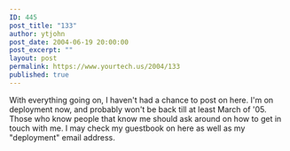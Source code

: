 ```yaml
---
ID: 445
post_title: "133"
author: ytjohn
post_date: 2004-06-19 20:00:00
post_excerpt: ""
layout: post
permalink: https://www.yourtech.us/2004/133
published: true
---
```

With everything going on, I haven't had a chance to post on here.  I'm on deployment now, and probably won't be back till at least March of '05.  Those who know people that know me should ask around on how to get in touch with me.  I may check my guestbook on here as well as my "deployment" email address.